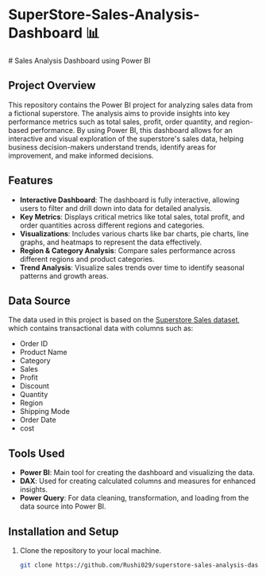 <h1>SuperStore-Sales-Analysis-Dashboard 📊</h1>
# Sales Analysis Dashboard using Power BI

## Project Overview

This repository contains the Power BI project for analyzing sales data from a fictional superstore. The analysis aims to provide insights into key performance metrics such as total sales, profit, order quantity, and region-based performance. By using Power BI, this dashboard allows for an interactive and visual exploration of the superstore's sales data, helping business decision-makers understand trends, identify areas for improvement, and make informed decisions.

## Features

- **Interactive Dashboard**: The dashboard is fully interactive, allowing users to filter and drill down into data for detailed analysis.
- **Key Metrics**: Displays critical metrics like total sales, total profit, and order quantities across different regions and categories.
- **Visualizations**: Includes various charts like bar charts, pie charts, line graphs, and heatmaps to represent the data effectively.
- **Region & Category Analysis**: Compare sales performance across different regions and product categories.
- **Trend Analysis**: Visualize sales trends over time to identify seasonal patterns and growth areas.

## Data Source

The data used in this project is based on the [Superstore Sales dataset]( https://github.com/Rushi029/SuperStore-Sales-Analysis-Dashboard.git/Sample-Superstore.xls), which contains transactional data with columns such as:

- Order ID
- Product Name
- Category
- Sales
- Profit
- Discount
- Quantity
- Region
- Shipping Mode
- Order Date
- cost

## Tools Used

- **Power BI**: Main tool for creating the dashboard and visualizing the data.
- **DAX**: Used for creating calculated columns and measures for enhanced insights.
- **Power Query**: For data cleaning, transformation, and loading from the data source into Power BI.

## Installation and Setup

1. Clone the repository to your local machine.
   ```bash
   git clone https://github.com/Rushi029/superstore-sales-analysis-dashboard.git

